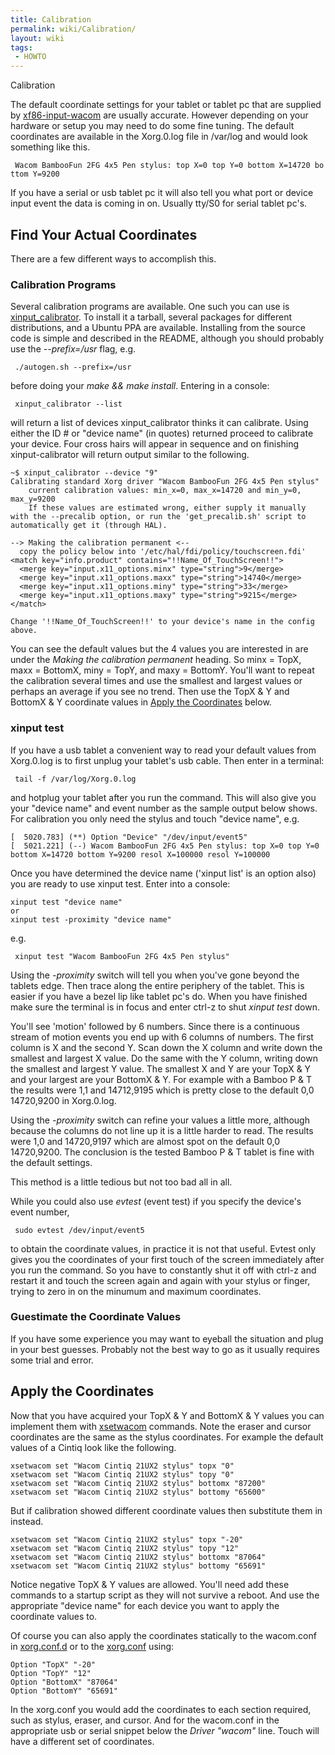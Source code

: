 ```yaml
---
title: Calibration
permalink: wiki/Calibration/
layout: wiki
tags:
 - HOWTO
---
```


Calibration

The default coordinate settings for your tablet or tablet pc that are
supplied by [xf86-input-wacom](xf86-input-wacom "wikilink") are usually
accurate. However depending on your hardware or setup you may need to do
some fine tuning. The default coordinates are available in the
Xorg.0.log file in /var/log and would look something like this.

` Wacom BambooFun 2FG 4x5 Pen stylus: top X=0 top Y=0 bottom X=14720 bottom Y=9200`

If you have a serial or usb tablet pc it will also tell you what port or
device input event the data is coming in on. Usually tty/S0 for serial
tablet pc's.

Find Your Actual Coordinates
----------------------------

There are a few different ways to accomplish this.

### Calibration Programs

Several calibration programs are available. One such you can use is
[xinput\_calibrator](/wiki/External_applications#xinput_calibrator "wikilink").
To install it a tarball, several packages for different distributions,
and a Ubuntu PPA are available. Installing from the source code is
simple and described in the README, although you should probably use the
*--prefix=/usr* flag, e.g.

` ./autogen.sh --prefix=/usr`

before doing your *make && make install*. Entering in a console:

` xinput_calibrator --list`

will return a list of devices xinput\_calibrator thinks it can
calibrate. Using either the ID \# or "device name" (in quotes) returned
proceed to calibrate your device. Four cross hairs will appear in
sequence and on finishing xinput-calibrator will return output similar
to the following.

    ~$ xinput_calibrator --device "9"
    Calibrating standard Xorg driver "Wacom BambooFun 2FG 4x5 Pen stylus"
        current calibration values: min_x=0, max_x=14720 and min_y=0, max_y=9200
        If these values are estimated wrong, either supply it manually with the --precalib option, or run the 'get_precalib.sh' script to automatically get it (through HAL).

    --> Making the calibration permanent <--
      copy the policy below into '/etc/hal/fdi/policy/touchscreen.fdi'
    <match key="info.product" contains="!!Name_Of_TouchScreen!!">
      <merge key="input.x11_options.minx" type="string">9</merge>
      <merge key="input.x11_options.maxx" type="string">14740</merge>
      <merge key="input.x11_options.miny" type="string">33</merge>
      <merge key="input.x11_options.maxy" type="string">9215</merge>
    </match>

    Change '!!Name_Of_TouchScreen!!' to your device's name in the config above.

You can see the default values but the 4 values you are interested in
are under the *Making the calibration permanent* heading. So minx =
TopX, maxx = BottomX, miny = TopY, and maxy = BottomY. You'll want to
repeat the calibration several times and use the smallest and largest
values or perhaps an average if you see no trend. Then use the TopX & Y
and BottomX & Y coordinate values in [Apply the
Coordinates](/wiki/Calibration#Apply_the_Coordinates "wikilink") below.

### xinput test

If you have a usb tablet a convenient way to read your default values
from Xorg.0.log is to first unplug your tablet's usb cable. Then enter
in a terminal:

` tail -f /var/log/Xorg.0.log`

and hotplug your tablet after you run the command. This will also give
you your "device name" and event number as the sample output below
shows. For calibration you only need the stylus and touch "device name",
e.g.

    [  5020.783] (**) Option "Device" "/dev/input/event5"
    [  5021.221] (--) Wacom BambooFun 2FG 4x5 Pen stylus: top X=0 top Y=0 bottom X=14720 bottom Y=9200 resol X=100000 resol Y=100000

Once you have determined the device name ('xinput list' is an option
also) you are ready to use xinput test. Enter into a console:

    xinput test "device name"
    or
    xinput test -proximity "device name"

e.g.

` xinput test "Wacom BambooFun 2FG 4x5 Pen stylus"`

Using the *-proximity* switch will tell you when you've gone beyond the
tablets edge. Then trace along the entire periphery of the tablet. This
is easier if you have a bezel lip like tablet pc's do. When you have
finished make sure the terminal is in focus and enter ctrl-z to shut
*xinput test* down.

You'll see 'motion' followed by 6 numbers. Since there is a continuous
stream of motion events you end up with 6 columns of numbers. The first
column is X and the second Y. Scan down the X column and write down the
smallest and largest X value. Do the same with the Y column, writing
down the smallest and largest Y value. The smallest X and Y are your
TopX & Y and your largest are your BottomX & Y. For example with a
Bamboo P & T the results were 1,1 and 14712,9195 which is pretty close
to the default 0,0 14720,9200 in Xorg.0.log.

Using the *-proximity* switch can refine your values a little more,
although because the columns do not line up it is a little harder to
read. The results were 1,0 and 14720,9197 which are almost spot on the
default 0,0 14720,9200. The conclusion is the tested Bamboo P & T tablet
is fine with the default settings.

This method is a little tedious but not too bad all in all.

While you could also use *evtest* (event test) if you specify the
device's event number,

` sudo evtest /dev/input/event5`

to obtain the coordinate values, in practice it is not that useful.
Evtest only gives you the coordinates of your first touch of the screen
immediately after you run the command. So you have to constantly shut it
off with ctrl-z and restart it and touch the screen again and again with
your stylus or finger, trying to zero in on the minumum and maximum
coordinates.

### Guestimate the Coordinate Values

If you have some experience you may want to eyeball the situation and
plug in your best guesses. Probably not the best way to go as it usually
requires some trial and error.

Apply the Coordinates
---------------------

Now that you have acquired your TopX & Y and BottomX & Y values you can
implement them with [xsetwacom](xsetwacom "wikilink") commands. Note the
eraser and cursor coordinates are the same as the stylus coordinates.
For example the default values of a Cintiq look like the following.

    xsetwacom set "Wacom Cintiq 21UX2 stylus" topx "0"
    xsetwacom set "Wacom Cintiq 21UX2 stylus" topy "0"
    xsetwacom set "Wacom Cintiq 21UX2 stylus" bottomx "87200"
    xsetwacom set "Wacom Cintiq 21UX2 stylus" bottomy "65600"

But if calibration showed different coordinate values then substitute
them in instead.

    xsetwacom set "Wacom Cintiq 21UX2 stylus" topx "-20"
    xsetwacom set "Wacom Cintiq 21UX2 stylus" topy "12"
    xsetwacom set "Wacom Cintiq 21UX2 stylus" bottomx "87064"
    xsetwacom set "Wacom Cintiq 21UX2 stylus" bottomy "65691"

Notice negative TopX & Y values are allowed. You'll need add these
commands to a startup script as they will not survive a reboot. And use
the appropriate "device name" for each device you want to apply the
coordinate values to.

Of course you can also apply the coordinates statically to the
wacom.conf in
[xorg.conf.d](/wiki/Configuring_X#Hotplugging_setup_with_udev "wikilink") or
to the
[xorg.conf](/wiki/Configuring_X#Manual_setup_in_the_xorg.conf "wikilink")
using:

    Option "TopX" "-20"
    Option "TopY" "12"
    Option "BottomX" "87064"
    Option "BottomY" "65691"

In the xorg.conf you would add the coordinates to each section required,
such as stylus, eraser, and cursor. And for the wacom.conf in the
appropriate usb or serial snippet below the *Driver "wacom"* line. Touch
will have a different set of coordinates.
